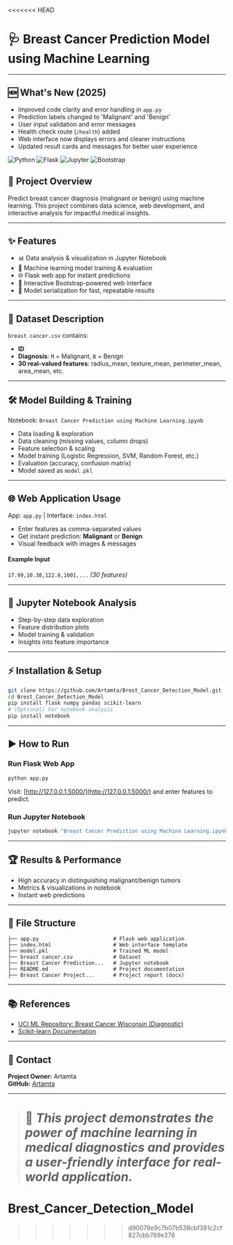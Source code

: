 <<<<<<< HEAD

# 🩺 Breast Cancer Prediction Model using Machine Learning

---

## 🆕 What's New (2025)

- Improved code clarity and error handling in `app.py`
- Prediction labels changed to 'Malignant' and 'Benign'
- User input validation and error messages
- Health check route (`/health`) added
- Web interface now displays errors and clearer instructions
- Updated result cards and messages for better user experience

![Python](https://img.shields.io/badge/Python-3.8%2B-blue?logo=python)
![Flask](https://img.shields.io/badge/Flask-Web%20App-green?logo=flask)
![Jupyter](https://img.shields.io/badge/Jupyter-Notebook-orange?logo=jupyter)
![Bootstrap](https://img.shields.io/badge/Bootstrap-5-purple?logo=bootstrap)

## 🚀 Project Overview

Predict breast cancer diagnosis (malignant or benign) using machine learning. This project combines data science, web development, and interactive analysis for impactful medical insights.

---

## ✨ Features

- 📊 Data analysis & visualization in Jupyter Notebook
- 🤖 Machine learning model training & evaluation
- 🌐 Flask web app for instant predictions
- 🎨 Interactive Bootstrap-powered web interface
- 💾 Model serialization for fast, repeatable results

---

## 📁 Dataset Description

`breast cancer.csv` contains:

- **ID**
- **Diagnosis**: `M` = Malignant, `B` = Benign
- **30 real-valued features**: radius_mean, texture_mean, perimeter_mean, area_mean, etc.

---

## 🛠️ Model Building & Training

Notebook: `Breast Cancer Prediction using Machine Learning.ipynb`

- Data loading & exploration
- Data cleaning (missing values, column drops)
- Feature selection & scaling
- Model training (Logistic Regression, SVM, Random Forest, etc.)
- Evaluation (accuracy, confusion matrix)
- Model saved as `model.pkl`

---

## 🌐 Web Application Usage

App: `app.py` | Interface: `index.html`

- Enter features as comma-separated values
- Get instant prediction: **Malignant** or **Benign**
- Visual feedback with images & messages

#### Example Input

`17.99,10.38,122.8,1001,...` _(30 features)_

---

## 📒 Jupyter Notebook Analysis

- Step-by-step data exploration
- Feature distribution plots
- Model training & validation
- Insights into feature importance

---

## ⚡ Installation & Setup

```bash
git clone https://github.com/Artamta/Brest_Cancer_Detection_Model.git
cd Brest_Cancer_Detection_Model
pip install flask numpy pandas scikit-learn
# (Optional) For notebook analysis
pip install notebook
```

---

## ▶️ How to Run

### Run Flask Web App

```bash
python app.py
```

Visit: [http://127.0.0.1:5000/](http://127.0.0.1:5000/) and enter features to predict.

### Run Jupyter Notebook

```bash
jupyter notebook "Breast Cancer Prediction using Machine Learning.ipynb"
```

---

## 🏆 Results & Performance

- High accuracy in distinguishing malignant/benign tumors
- Metrics & visualizations in notebook
- Instant web predictions

---

## 📂 File Structure

```
├── app.py                        # Flask web application
├── index.html                    # Web interface template
├── model.pkl                     # Trained ML model
├── breast cancer.csv             # Dataset
├── Breast Cancer Prediction...   # Jupyter notebook
├── README.md                     # Project documentation
├── Breast Cancer Project...      # Project report (docx)
```

---

## 📚 References

- [UCI ML Repository: Breast Cancer Wisconsin (Diagnostic)](<https://archive.ics.uci.edu/ml/datasets/Breast+Cancer+Wisconsin+(Diagnostic)>)
- [Scikit-learn Documentation](https://scikit-learn.org/stable/)

---

## 💬 Contact

**Project Owner:** Artamta  
**GitHub:** [Artamta](https://github.com/Artamta)

---

> # 🧠 _This project demonstrates the power of machine learning in medical diagnostics and provides a user-friendly interface for real-world application._

# Brest_Cancer_Detection_Model

> > > > > > > d90078e9c7b07b538cbf381c2cf827cbb789e378
